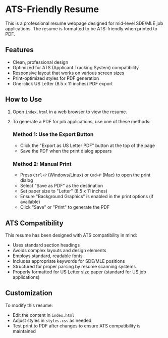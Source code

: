 # ATS-Friendly Resume

This is a professional resume webpage designed for mid-level SDE/MLE job applications. The resume is formatted to be ATS-friendly when printed to PDF.

## Features

- Clean, professional design
- Optimized for ATS (Applicant Tracking System) compatibility
- Responsive layout that works on various screen sizes
- Print-optimized styles for PDF generation
- One-click US Letter (8.5 x 11 inches) PDF export

## How to Use

1. Open `index.html` in a web browser to view the resume.
2. To generate a PDF for job applications, use one of these methods:
   
   ### Method 1: Use the Export Button
   - Click the "Export as US Letter PDF" button at the top of the page
   - Save the PDF when the print dialog appears
   
   ### Method 2: Manual Print
   - Press `Ctrl+P` (Windows/Linux) or `Cmd+P` (Mac) to open the print dialog
   - Select "Save as PDF" as the destination
   - Set paper size to "Letter" (8.5 x 11 inches)
   - Ensure "Background Graphics" is enabled in the print options (if available)
   - Click "Save" or "Print" to generate the PDF

## ATS Compatibility

This resume has been designed with ATS compatibility in mind:
- Uses standard section headings
- Avoids complex layouts and design elements
- Employs standard, readable fonts
- Includes appropriate keywords for SDE/MLE positions
- Structured for proper parsing by resume scanning systems
- Properly formatted for US Letter size paper (standard for US job applications)

## Customization

To modify this resume:
- Edit the content in `index.html`
- Adjust styles in `styles.css` as needed
- Test print to PDF after changes to ensure ATS compatibility is maintained 